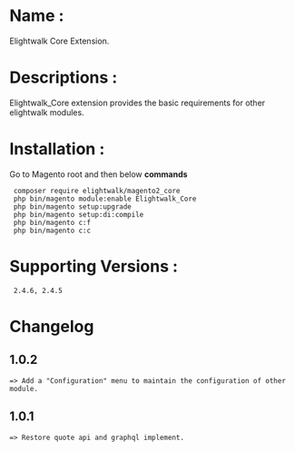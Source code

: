 # Name :

Elightwalk Core Extension.

# Descriptions :

Elightwalk_Core extension provides the basic requirements for other elightwalk modules.

# Installation :

Go to Magento root and then below **commands**

```
 composer require elightwalk/magento2_core
 php bin/magento module:enable Elightwalk_Core
 php bin/magento setup:upgrade
 php bin/magento setup:di:compile
 php bin/magento c:f
 php bin/magento c:c

```

# Supporting Versions :

```
 2.4.6, 2.4.5
```

# Changelog

## 1.0.2

    => Add a "Configuration" menu to maintain the configuration of other module.

## 1.0.1

    => Restore quote api and graphql implement.

